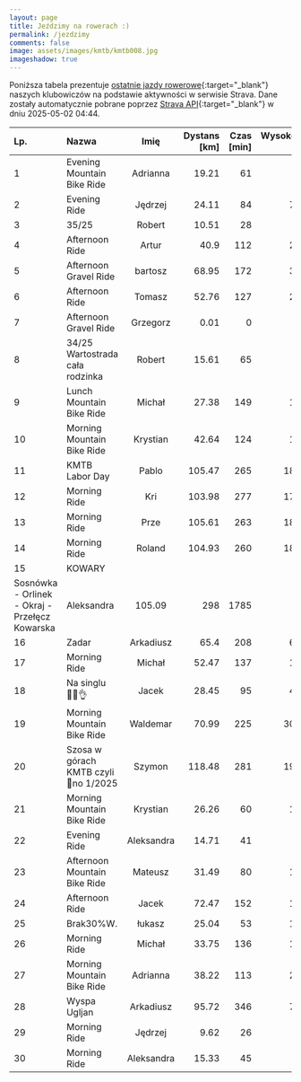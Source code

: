 ```yaml
---
layout: page
title: Jeździmy na rowerach :)
permalink: /jezdzimy
comments: false
image: assets/images/kmtb/kmtb008.jpg
imageshadow: true
---
```


Poniższa tabela prezentuje [ostatnie jazdy rowerowe](https://www.strava.com/clubs/336381){:target="_blank"} naszych klubowiczów na podstawie aktywności w serwisie Strava. Dane zostały automatycznie pobrane poprzez [Strava API](https://developers.strava.com/docs/reference/#api-Clubs-getClubActivitiesById){:target="_blank"} w dniu 2025-05-02 04:44.

Lp. | Nazwa | Imię | Dystans [km] | Czas [min] | Wysokość [m]
:--- | :--- | :---: | ---: | ---: | ---:
1|Evening Mountain Bike Ride|Adrianna|19.21|61|81
2|Evening Ride|Jędrzej|24.11|84|723
3|35/25|Robert|10.51|28|18
4|Afternoon Ride|Artur|40.9|112|218
5|Afternoon Gravel Ride|bartosz|68.95|172|350
6|Afternoon Ride|Tomasz|52.76|127|230
7|Afternoon Gravel Ride|Grzegorz|0.01|0|
8|34/25 Wartostrada cała rodzinka|Robert|15.61|65|39
9|Lunch Mountain Bike Ride|Michał|27.38|149|156
10|Morning Mountain Bike Ride|Krystian|42.64|124|168
11|KMTB Labor Day|Pablo|105.47|265|1876
12|Morning Ride|Kri|103.98|277|1784
13|Morning Ride|Prze|105.61|263|1806
14|Morning Ride|Roland|104.93|260|1845
15|KOWARY
Sosnówka - Orlinek - Okraj - Przełęcz Kowarska|Aleksandra|105.09|298|1785
16|Zadar|Arkadiusz|65.4|208|641
17|Morning Ride|Michał|52.47|137|165
18|Na singlu 🚴‍♂️👌|Jacek|28.45|95|419
19|Morning Mountain Bike Ride|Waldemar|70.99|225|3086
20|Szosa w górach KMTB czyli 💯no 1/2025|Szymon|118.48|281|1940
21|Morning Mountain Bike Ride|Krystian|26.26|60|104
22|Evening Ride|Aleksandra|14.71|41|42
23|Afternoon Mountain Bike Ride|Mateusz|31.49|80|119
24|Afternoon Ride|Jacek|72.47|152|122
25|Brak30%W.|łukasz|25.04|53|150
26|Morning Ride|Michał|33.75|136|103
27|Morning Mountain Bike Ride|Adrianna|38.22|113|213
28|Wyspa Ugljan|Arkadiusz|95.72|346|799
29|Morning Ride|Jędrzej|9.62|26|49
30|Morning Ride|Aleksandra|15.33|45|67
